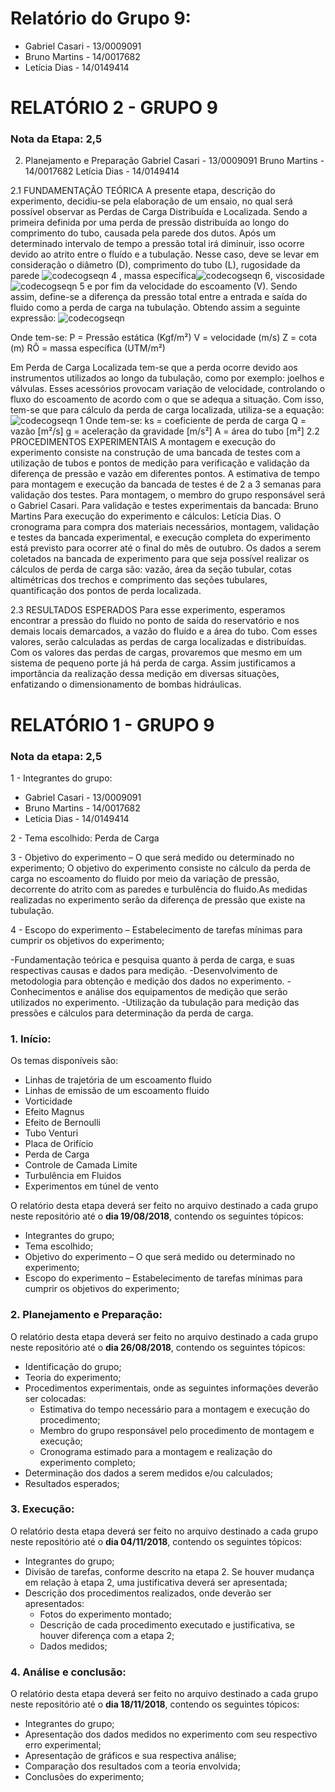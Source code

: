 # Relatório do Grupo 9: #

  - Gabriel Casari - 13/0009091
  - Bruno Martins - 14/0017682
  - Letícia Dias - 14/0149414

# RELATÓRIO 2 - GRUPO 9 #

### Nota da Etapa: 2,5 ###


2.	Planejamento e Preparação
Gabriel Casari - 13/0009091
Bruno Martins - 14/0017682
Letícia Dias - 14/0149414

2.1 FUNDAMENTAÇÃO TEÓRICA 
A presente etapa, descrição do experimento, decidiu-se pela elaboração de um ensaio, no qual será possível observar as Perdas de Carga Distribuída e Localizada. Sendo a primeira definida por uma perda de pressão distribuída ao longo do comprimento do tubo, causada pela parede dos dutos. Após um determinado intervalo de tempo a pressão total irá diminuir, isso ocorre devido ao atrito entre o fluído e a tubulação. Nesse caso, deve se levar em consideração o diâmetro (D), comprimento do tubo (L), rugosidade da parede ![codecogseqn 4](https://user-images.githubusercontent.com/42454195/44633136-15f17b00-a95d-11e8-9ffb-3ebddface159.gif)
, massa específica![codecogseqn 6](https://user-images.githubusercontent.com/42454195/44633192-f0b13c80-a95d-11e8-9536-7470ca3627b0.gif), viscosidade ![codecogseqn 5](https://user-images.githubusercontent.com/42454195/44633175-adef6480-a95d-11e8-82b0-17035bc0d7bb.gif) e por fim da velocidade do escoamento (V).
            	Sendo assim, define-se a diferença da pressão total entre a entrada e saída do fluido como a perda de carga na tubulação. Obtendo assim a seguinte expressão:
                         ![codecogseqn](https://user-images.githubusercontent.com/42454195/44632668-f6eeeb00-a954-11e8-9aff-b05253e13c08.gif)

 
Onde tem-se:
P = Pressão estática (Kgf/m²)
V = velocidade (m/s)
Z = cota (m)
RÔ = massa específica (UTM/m²)
            	
Em Perda de Carga Localizada tem-se que a perda ocorre devido aos instrumentos utilizados ao longo da tubulação, como por exemplo: joelhos e válvulas. Esses acessórios provocam variação de velocidade, controlando o fluxo do escoamento de acordo com o que se adequa a situação. Com isso, tem-se que para cálculo da perda de carga localizada, utiliza-se a equação:
                                ![codecogseqn 1](https://user-images.githubusercontent.com/42454195/44632678-2c93d400-a955-11e8-83c7-522d204b0024.gif)
Onde tem-se:
ks = coeficiente de perda de carga
Q = vazão [m²/s]
g = aceleração da gravidade [m/s²]
A = área do tubo [m²]
2.2 PROCEDIMENTOS EXPERIMENTAIS
	A montagem e execução do experimento consiste na construção de uma bancada de testes com a utilização de tubos e pontos de medição para verificação e validação da diferença de pressão e vazão em diferentes pontos.
A estimativa de tempo  para montagem e execução da bancada de testes é de 2 a 3 semanas para validação dos testes.
Para montagem, o membro do grupo responsável será o Gabriel Casari.
Para validação e testes experimentais da bancada: Bruno Martins
Para execução do experimento e cálculos: Letícia Dias.
O cronograma para compra dos materiais necessários, montagem, validação e testes da bancada experimental, e execução completa do experimento está previsto para ocorrer até o final do mês de outubro.
Os dados a serem coletados na bancada de experimento para que seja possível realizar os cálculos de perda de carga são: vazão, área da seção tubular, cotas altimétricas dos trechos e comprimento das seções tubulares, quantificação dos pontos de perda localizada.

2.3 RESULTADOS ESPERADOS
	Para esse experimento, esperamos encontrar a pressão do fluido no ponto de saída do reservatório e nos demais locais demarcados, a vazão do fluído e a área do tubo. Com esses valores, serão calculadas as perdas de carga localizadas e distribuídas. 
	Com os valores das perdas de cargas, provaremos que mesmo em um sistema de pequeno porte já há perda de carga. Assim justificamos a importância da realização dessa medição em diversas situações, enfatizando o dimensionamento de bombas hidráulicas. 


# RELATÓRIO 1 - GRUPO 9 #

### Nota da etapa: 2,5 ###

1 - Integrantes do grupo:

- Gabriel Casari - 13/0009091
- Bruno Martins - 14/0017682
- Letícia Dias - 14/0149414

2 - Tema escolhido: Perda de Carga

3 - Objetivo do experimento – O que será medido ou determinado no experimento;
O objetivo do experimento consiste no cálculo da perda de carga no escoamento do fluido por meio da variação de pressão, decorrente do atrito com as paredes e turbulência do fluido.As medidas realizadas no experimento serão da diferença de pressão que existe na tubulação.

4 - Escopo do experimento – Estabelecimento de tarefas mínimas para cumprir os objetivos do experimento;

-Fundamentação teórica e pesquisa quanto à perda de carga, e suas respectivas causas e dados para medição.
-Desenvolvimento de metodologia para obtenção e medição dos dados no experimento.
-Conhecimentos e análise dos equipamentos de medição que serão utilizados no experimento.
-Utilização da tubulação para medição das pressões e cálculos para determinação da perda de carga.
### 1.	Início: ###

Os temas disponíveis são:

-	Linhas de trajetória de um escoamento fluido
-	Linhas de emissão de um escoamento fluido
-	Vorticidade
-	Efeito Magnus
-	Efeito de Bernoulli
- Tubo Venturi
-	Placa de Orifício
-	Perda de Carga
-	Controle de Camada Limite
-	Turbulência em Fluidos
-	Experimentos em túnel de vento

O relatório desta etapa deverá ser feito no arquivo destinado a cada grupo neste repositório até o **dia 19/08/2018**, contendo os seguintes tópicos:

-	Integrantes do grupo;
-	Tema escolhido;
-	Objetivo do experimento – O que será medido ou determinado no experimento;
-	Escopo do experimento – Estabelecimento de tarefas mínimas para cumprir os objetivos do experimento;

### 2.	Planejamento e Preparação: ###


O relatório desta etapa deverá ser feito no arquivo destinado a cada grupo neste repositório até o **dia 26/08/2018**, contendo os seguintes tópicos:

- Identificação do grupo;
- Teoria do experimento;
- Procedimentos experimentais, onde as seguintes informações deverão ser colocadas:
    - Estimativa do tempo necessário para a montagem e execução do procedimento;
    - Membro do grupo responsável pelo procedimento de montagem e execução;
    - Cronograma estimado para a montagem e realização do experimento completo;
- Determinação dos dados a serem medidos e/ou calculados;
- Resultados esperados;


### 3.	Execução: ###

O relatório desta etapa deverá ser feito no arquivo destinado a cada grupo neste repositório até o **dia 04/11/2018**, contendo os seguintes tópicos:

- Integrantes do grupo;
- Divisão de tarefas, conforme descrito na etapa 2. Se houver mudança em relação à etapa 2, uma justificativa deverá ser apresentada;
- Descrição dos procedimentos realizados, onde deverão ser apresentados:
  - Fotos do experimento montado;
  - Descrição de cada procedimento executado e justificativa, se houver diferença com a etapa 2;
  - Dados medidos;


### 4.	Análise e conclusão: ###


O relatório desta etapa deverá ser feito no arquivo destinado a cada grupo neste repositório até o **dia 18/11/2018**, contendo os seguintes tópicos:

-	Integrantes do grupo;
-	Apresentação dos dados medidos no experimento com seu respectivo erro experimental;
-	Apresentação de gráficos e sua respectiva análise;
-	Comparação dos resultados com a teoria envolvida;
-	Conclusões do experimento;
